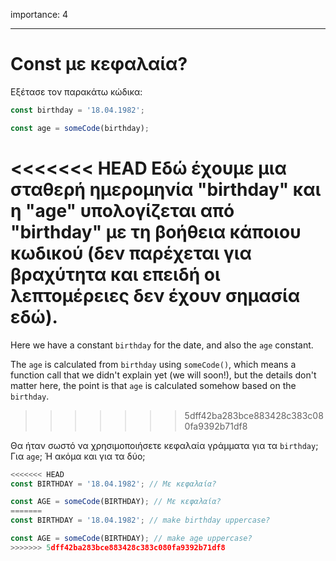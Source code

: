 importance: 4

---

# Const με κεφαλαία?

Εξέτασε τον παρακάτω κώδικα:

```js
const birthday = '18.04.1982';

const age = someCode(birthday);
```

<<<<<<< HEAD
Εδώ έχουμε μια σταθερή ημερομηνία "birthday" και η "age" υπολογίζεται από "birthday" με τη βοήθεια κάποιου κωδικού (δεν παρέχεται για βραχύτητα και επειδή οι λεπτομέρειες δεν έχουν σημασία εδώ).
=======
Here we have a constant `birthday` for the date, and also the `age` constant.

The `age` is calculated from `birthday` using `someCode()`, which means a function call that we didn't explain yet (we will soon!), but the details don't matter here, the point is that `age` is calculated somehow based on the `birthday`.
>>>>>>> 5dff42ba283bce883428c383c080fa9392b71df8

Θα ήταν σωστό να χρησιμοποιήσετε κεφαλαία γράμματα για τα `birthday`; Για `age`; Ή ακόμα και για τα δύο;

```js
<<<<<<< HEAD
const BIRTHDAY = '18.04.1982'; // Με κεφαλαία?

const AGE = someCode(BIRTHDAY); // Με κεφαλαία?
=======
const BIRTHDAY = '18.04.1982'; // make birthday uppercase?

const AGE = someCode(BIRTHDAY); // make age uppercase?
>>>>>>> 5dff42ba283bce883428c383c080fa9392b71df8
```

